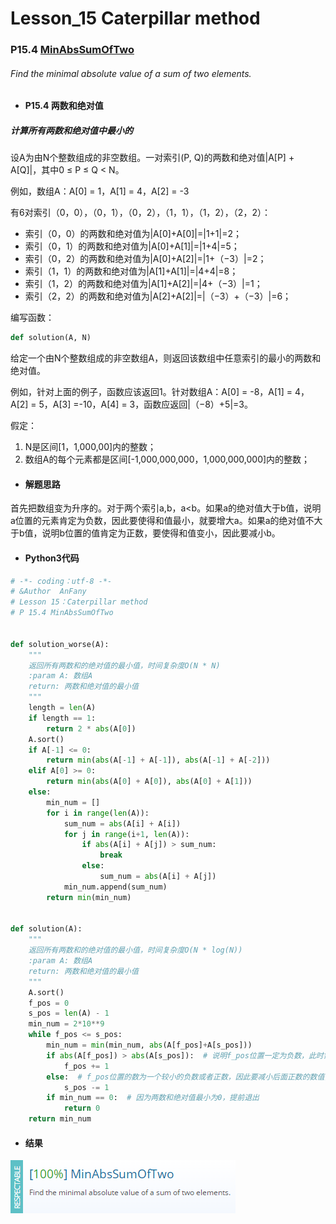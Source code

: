 # Lesson_15 Caterpillar method 

### P15.4 [MinAbsSumOfTwo](https://app.codility.com/programmers/lessons/15-caterpillar_method/min_abs_sum_of_two/) 

###### Find the minimal absolute value of a sum of two elements.

* #### P15.4  两数和绝对值

##### 计算所有两数和绝对值中最小的

设A为由N个整数组成的非空数组。一对索引(P, Q)的两数和绝对值|A[P] + A[Q]|，其中0 ≤ P ≤ Q < N。

例如，数组A：A[0] = 1，A[1] = 4，A[2] = -3

有6对索引（0，0），（0，1），（0，2），（1，1），（1，2），（2，2）：

* 索引（0，0）的两数和绝对值为|A[0]+A[0]|=|1+1|=2；
* 索引（0，1）的两数和绝对值为|A[0]+A[1]|=|1+4|=5；
* 索引（0，2）的两数和绝对值为|A[0]+A[2]|=|1+（−3）|=2；
* 索引（1，1）的两数和绝对值为|A[1]+A[1]|=|4+4|=8；
* 索引（1，2）的两数和绝对值为|A[1]+A[2]|=|4+（−3）|=1；
* 索引（2，2）的两数和绝对值为|A[2]+A[2]|=|（−3）+（−3）|=6；

编写函数：
```python
def solution(A, N)
```

给定一个由N个整数组成的非空数组A，则返回该数组中任意索引的最小的两数和绝对值。

例如，针对上面的例子，函数应该返回1。针对数组A：A[0] = -8，A[1] = 4，A[2] = 5，A[3] =-10，A[4] = 3，函数应返回|（−8）+5|=3。

假定：

  1. N是区间[1，1,000,00]内的整数；
  2. 数组A的每个元素都是区间[-1,000,000,000，1,000,000,000]内的整数；

* #### 解题思路

首先把数组变为升序的。对于两个索引a,b，a<b。如果a的绝对值大于b值，说明a位置的元素肯定为负数，因此要使得和值最小，就要增大a。如果a的绝对值不大于b值，说明b位置的值肯定为正数，要使得和值变小，因此要减小b。

* #### Python3代码

```python
# -*- coding：utf-8 -*-
# &Author  AnFany
# Lesson 15：Caterpillar method
# P 15.4 MinAbsSumOfTwo


def solution_worse(A):
    """
    返回所有两数和的绝对值的最小值，时间复杂度O(N * N)
    :param A: 数组A
    return: 两数和绝对值的最小值
    """
    length = len(A)
    if length == 1:
        return 2 * abs(A[0])
    A.sort()
    if A[-1] <= 0:
        return min(abs(A[-1] + A[-1]), abs(A[-1] + A[-2]))
    elif A[0] >= 0:
        return min(abs(A[0] + A[0]), abs(A[0] + A[1]))
    else:
        min_num = []
        for i in range(len(A)):
            sum_num = abs(A[i] + A[i])
            for j in range(i+1, len(A)):
                if abs(A[i] + A[j]) > sum_num:
                    break
                else:
                    sum_num = abs(A[i] + A[j])
            min_num.append(sum_num)
        return min(min_num)


def solution(A):
    """
    返回所有两数和的绝对值的最小值，时间复杂度O(N * log(N))
    :param A: 数组A
    return: 两数和绝对值的最小值
    """
    A.sort()
    f_pos = 0
    s_pos = len(A) - 1
    min_num = 2*10**9
    while f_pos <= s_pos:
        min_num = min(min_num, abs(A[f_pos]+A[s_pos]))
        if abs(A[f_pos]) > abs(A[s_pos]):  # 说明f_pos位置一定为负数，此时需要增大负数的值使得和值绝对值变小，因此前一个索引加1
            f_pos += 1
        else:  # f_pos位置的数为一个较小的负数或者正数，因此要减小后面正数的数值，为了获取较小的和值
            s_pos -= 1
        if min_num == 0:  # 因为两数和绝对值最小为0，提前退出
            return 0
    return min_num
```

* #### 结果

![image](https://github.com/Anfany/Codility-Lessons-By-Python3/blob/master/L15_Caterpillar%20method/15.4.png)
